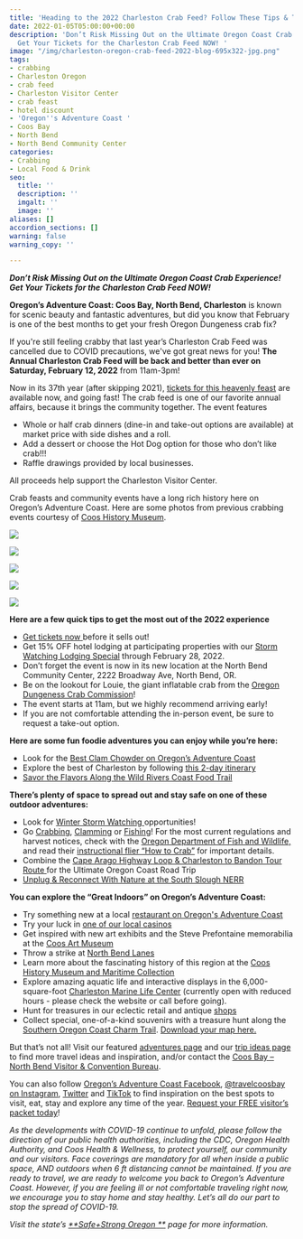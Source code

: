 ```yaml
---
title: 'Heading to the 2022 Charleston Crab Feed? Follow These Tips & Trip Ideas! '
date: 2022-01-05T05:00:00+00:00
description: 'Don’t Risk Missing Out on the Ultimate Oregon Coast Crab Experience!
  Get Your Tickets for the Charleston Crab Feed NOW! '
image: "/img/charleston-oregon-crab-feed-2022-blog-695x322-jpg.png"
tags:
- crabbing
- Charleston Oregon
- crab feed
- Charleston Visitor Center
- crab feast
- hotel discount
- 'Oregon''s Adventure Coast '
- Coos Bay
- North Bend
- North Bend Community Center
categories:
- Crabbing
- Local Food & Drink
seo:
  title: ''
  description: ''
  imgalt: ''
  image: ''
aliases: []
accordion_sections: []
warning: false
warning_copy: ''

---
```

**_Don’t Risk Missing Out on the Ultimate Oregon Coast Crab Experience! Get Your Tickets for the Charleston Crab Feed NOW!_**

**Oregon’s Adventure Coast: Coos Bay, North Bend, Charleston** is known for scenic beauty and fantastic adventures, but did you know that February is one of the best months to get your fresh Oregon Dungeness crab fix?

If you're still feeling crabby that last year’s Charleston Crab Feed was cancelled due to COVID precautions, we've got great news for you! **The Annual Charleston Crab Feed will be back and better than ever on Saturday, February 12, 2022** from 11am-3pm!

Now in its 37th year (after skipping 2021), [tickets for this heavenly feast](https://www.eventbrite.com/e/37th-annual-charleston-crab-feed-tickets-228598854327) are available now, and going fast! The crab feed is one of our favorite annual affairs, because it brings the community together. The event features

* Whole or half crab dinners (dine-in and take-out options are available) at market price with side dishes and a roll.
* Add a dessert or choose the Hot Dog option for those who don’t like crab!!!
* Raffle drawings provided by local businesses.

All proceeds help support the Charleston Visitor Center.

Crab feasts and community events have a long rich history here on Oregon’s Adventure Coast. Here are some photos from previous crabbing events courtesy of [Coos History Museum](https://cooshistory.org/).

![](/img/009-16-17728.jpg)

![](/img/009-16-17729.jpg)

![](/img/009-16-17721.jpg)

![](/img/009-16-17723.jpg)

![](/img/009-16-17725.jpg)

**Here are a few quick tips to get the most out of the 2022 experience**

* [Get tickets now ](https://www.eventbrite.com/e/37th-annual-charleston-crab-feed-tickets-228598854327)before it sells out!
* Get 15% OFF hotel lodging at participating properties with our [Storm Watching Lodging Special](https://www.oregonsadventurecoast.com/storm15/) through February 28, 2022.
* Don’t forget the event is now in its new location at the North Bend Community Center, 2222 Broadway Ave, North Bend, OR.
* Be on the lookout for Louie, the giant inflatable crab from the [Oregon Dungeness Crab Commission](https://oregondungeness.org/)!
* The event starts at 11am, but we highly recommend arriving early!
* If you are not comfortable attending the in-person event, be sure to request a take-out option.

**Here are some fun foodie adventures you can enjoy while you’re here:**

* Look for the [Best Clam Chowder on Oregon’s Adventure Coast](https://www.oregonsadventurecoast.com/blog/who-has-the-best-clam-chowder-on-oregon-s-adventure-coast/)
* Explore the best of Charleston by following [this 2-day itinerary](https://www.oregonsadventurecoast.com/blog/a-two-day-getaway-in-charleston-oregon/)
* [Savor the Flavors Along the Wild Rivers Coast Food Trail](https://www.oregonsadventurecoast.com/blog/savor-the-flavors-along-the-wild-rivers-coast-food-trail/)

**There’s plenty of space to spread out and stay safe on one of these outdoor adventures:**

* Look for [Winter Storm Watching ](https://www.oregonsadventurecoast.com/blog/plan-an-oregon-coast-winter-storm-watching-adventure-in-2022/)opportunities!
* Go [Crabbing](https://www.oregonsadventurecoast.com/crabbing-clamming/), [Clamming](https://www.oregonsadventurecoast.com/clamming/) or [Fishing](https://www.oregonsadventurecoast.com/fishing/)! For the most current regulations and harvest notices, check with the [Oregon Department of Fish and Wildlife,](https://myodfw.com/articles/how-crab) and read their [instructional flier “How to Crab”](https://www.dfw.state.or.us/resources/fishing/docs/CrabbingFlyer.pdf) for important details.
* Combine the [Cape Arago Highway Loop & Charleston to Bandon Tour Route ](https://www.oregonsadventurecoast.com/blog/featured-road-trip-cape-arago-highway-charleston-to-bandon-tour-route/)for the Ultimate Oregon Coast Road Trip
* [Unplug & Reconnect With Nature at the South Slough NERR](https://www.oregonsadventurecoast.com/blog/unplug-reconnect-with-nature-at-the-south-slough-nerr/)

**You can explore the “Great Indoors” on Oregon’s Adventure Coast:**

* Try something new at a local [restaurant on Oregon's Adventure Coast](https://www.oregonsadventurecoast.com/blog/what-are-your-favorite-restaurants-on-oregon-s-adventure-coast/)
* Try your luck in [one of our local casinos](https://www.oregonsadventurecoast.com/blog/try-your-luck-on-oregon-s-adventure-coast/)
* Get inspired with new art exhibits and the Steve Prefontaine memorabilia at the [Coos Art Museum](https://www.coosart.org/)
* Throw a strike at [North Bend Lanes](http://northbendlanes.com/)
* Learn more about the fascinating history of this region at the [Coos History Museum and Maritime Collection](http://www.cooshistory.org/)
* Explore amazing aquatic life and interactive displays in the 6,000-square-foot [Charleston Marine Life Center](https://cmlc.uoregon.edu/) (currently open with reduced hours - please check the website or call before going).
* Hunt for treasures in our eclectic retail and antique [shops](https://www.oregonsadventurecoast.com/shopping/?utm_source=adventure-december-2021&utm_medium=mailchimp&utm_campaign=holiday-25)
* Collect special, one-of-a-kind souvenirs with a treasure hunt along the[ Southern Oregon Coast Charm Trail](https://www.oregonsadventurecoast.com/blog/have-a-charming-adventure-along-the-southern-oregon-coast-charm-trail/). [Download your map here.](https://www.oregonsadventurecoast.com/img/Charm-Trail-Map.pdf)

But that’s not all! Visit our featured [adventures page](https://www.oregonsadventurecoast.com/adventures) and our [trip ideas page](https://www.oregonsadventurecoast.com/tripideas) to find more travel ideas and inspiration, and/or contact the [Coos Bay – North Bend Visitor & Convention Bureau](https://www.oregonsadventurecoast.com/contact/).

You can also follow [Oregon’s Adventure Coast Facebook](https://www.facebook.com/OregonsAdventureCoast/), [@travelcoosbay on Instagram](https://www.instagram.com/travelcoosbay/), [Twitter](https://twitter.com/travelcoosbay?lang=en) and [TikTok](https://www.tiktok.com/@oregonsadventurecoast?lang=en) to find inspiration on the best spots to visit, eat, stay and explore any time of the year. [Request your FREE visitor’s packet today](https://www.oregonsadventurecoast.com/contact/#contactform)!

_As the developments with COVID-19 continue to unfold, please follow the direction of our public health authorities, including the CDC, Oregon Health Authority, and Coos Health & Wellness, to protect yourself, our community and our visitors. Face coverings are mandatory for all when inside a public space, AND outdoors when 6 ft distancing cannot be maintained. If you are ready to travel, we are ready to welcome you back to Oregon’s Adventure Coast. However, if you are feeling ill or not comfortable traveling right now, we encourage you to stay home and stay healthy. Let’s all do our part to stop the spread of COVID-19._

_Visit the state’s_ [_**Safe+Strong Oregon **_](https://www.safestrongoregon.org/) _page for more information._